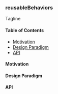 ### reusableBehaviors
Tagline


#### Table of Contents
* [Motivation](#motivation)
* [Design Paradigm](#design-paradigm)
* [API](#api)



#### <a name="motivation"></a>Motivation

#### <a name="design-paradigm"></a>Design Paradigm

#### <a name="api"></a>API
